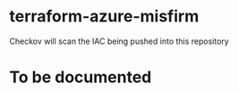 # terraform-azure-misfirm
Checkov will scan the IAC being pushed into this repository
# To be documented